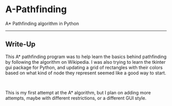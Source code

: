 # A-Pathfinding
A* Pathfinding algorithm in Python

<hr>

<h2>Write-Up</h2>

This A* pathfinding program was to help learn the basics behind pathfinding by following the algorithm on Wikipedia. I was also trying to learn the tkinter gui package for Python, and updating a grid of rectangles with their colors based on what kind of node they represent seemed like a good way to start.

<br>

This is my first attempt at the A* algorithm, but I plan on adding more attempts, maybe with different restrictions, or a different GUI style.
